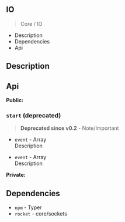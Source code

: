 ## IO
> Core / IO

* Description
* Dependencies
* Api

## Description



## Api

**Public:**
### `start` (deprecated)
> **Deprecated since v0.2** - 
> Note/Important  

* `event` - Array  
Description 
 
* `event` - Array   
 Description 


**Private:**

## Dependencies
* `npm` - Typer 
* `rocket` - core/sockets
